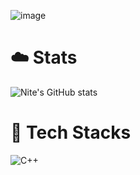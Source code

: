 ![image](https://github.com/NITEOFF/niteoff/blob/main/header%20(2).png?raw=true)

# ☁️ Stats
![Nite's GitHub stats](https://github-readme-stats.vercel.app/api?username=NITEOFF&theme=graywhite&show_icons=true)

# 👻 Tech Stacks
![C++](https://img.shields.io/badge/with%20a%20logo-white?style=for-the-badge&logo=javascript)
